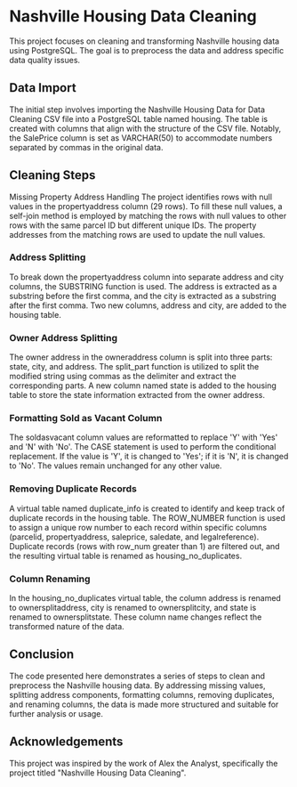 # Nashville Housing Data Cleaning
This project focuses on cleaning and transforming Nashville housing data using PostgreSQL. The goal is to preprocess the data and address specific data quality issues.

## Data Import
The initial step involves importing the Nashville Housing Data for Data Cleaning CSV file into a PostgreSQL table named housing. The table is created with columns that align with the structure of the CSV file. Notably, the SalePrice column is set as VARCHAR(50) to accommodate numbers separated by commas in the original data.

## Cleaning Steps
Missing Property Address Handling
The project identifies rows with null values in the propertyaddress column (29 rows). To fill these null values, a self-join method is employed by matching the rows with null values to other rows with the same parcel ID but different unique IDs. The property addresses from the matching rows are used to update the null values.

### Address Splitting
To break down the propertyaddress column into separate address and city columns, the SUBSTRING function is used. The address is extracted as a substring before the first comma, and the city is extracted as a substring after the first comma. Two new columns, address and city, are added to the housing table.

### Owner Address Splitting
The owner address in the owneraddress column is split into three parts: state, city, and address. The split_part function is utilized to split the modified string using commas as the delimiter and extract the corresponding parts. A new column named state is added to the housing table to store the state information extracted from the owner address.

### Formatting Sold as Vacant Column
The soldasvacant column values are reformatted to replace 'Y' with 'Yes' and 'N' with 'No'. The CASE statement is used to perform the conditional replacement. If the value is 'Y', it is changed to 'Yes'; if it is 'N', it is changed to 'No'. The values remain unchanged for any other value.

### Removing Duplicate Records
A virtual table named duplicate_info is created to identify and keep track of duplicate records in the housing table. The ROW_NUMBER function is used to assign a unique row number to each record within specific columns (parcelid, propertyaddress, saleprice, saledate, and legalreference). Duplicate records (rows with row_num greater than 1) are filtered out, and the resulting virtual table is renamed as housing_no_duplicates.

### Column Renaming
In the housing_no_duplicates virtual table, the column address is renamed to ownersplitaddress, city is renamed to ownersplitcity, and state is renamed to ownersplitstate. These column name changes reflect the transformed nature of the data.

## Conclusion
The code presented here demonstrates a series of steps to clean and preprocess the Nashville housing data. By addressing missing values, splitting address components, formatting columns, removing duplicates, and renaming columns, the data is made more structured and suitable for further analysis or usage.

## Acknowledgements
This project was inspired by the work of Alex the Analyst, specifically the project titled "Nashville Housing Data Cleaning". 


